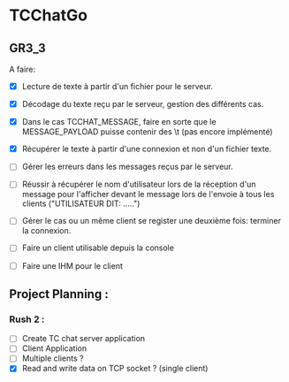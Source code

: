 # TCChatGo
## GR3_3
A faire:
* [x] Lecture de texte à partir d'un fichier pour le serveur.
* [x] Décodage du texte reçu par le serveur, gestion des différents cas.
* [x] Dans le cas TCCHAT_MESSAGE, faire en sorte que le MESSAGE_PAYLOAD puisse contenir des \t (pas encore implémenté)
* [x] Récupérer le texte à partir d'une connexion et non d'un fichier texte.
* [ ] Gérer les erreurs dans les messages reçus par le serveur.
* [ ] Réussir à récupérer le nom d'utilisateur lors de la réception d'un message pour l'afficher devant le message lors de l'envoie à tous les clients ("UTILISATEUR DIT: .....")
* [ ] Gérer le cas ou un même client se register une deuxième fois: terminer la connexion.
* [ ] Faire un client utilisable depuis la console
* [ ] Faire une IHM pour le client






## Project Planning :
### Rush 2 :
* [ ] Create TC chat server application 
* [ ] Client Application
* [ ] Multiple clients ?
* [x] Read and write data on TCP socket ? (single client) 
